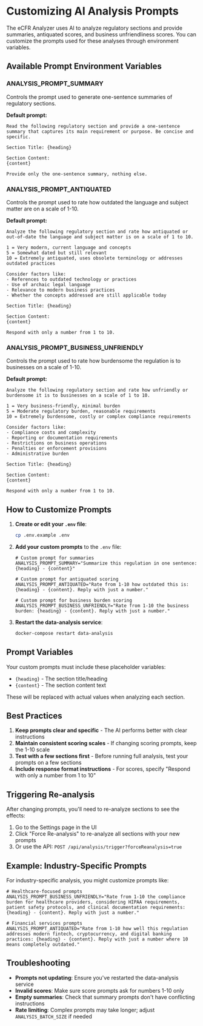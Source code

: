# Customizing AI Analysis Prompts

The eCFR Analyzer uses AI to analyze regulatory sections and provide summaries, antiquated scores, and business unfriendliness scores. You can customize the prompts used for these analyses through environment variables.

## Available Prompt Environment Variables

### ANALYSIS_PROMPT_SUMMARY
Controls the prompt used to generate one-sentence summaries of regulatory sections.

**Default prompt:**
```
Read the following regulatory section and provide a one-sentence summary that captures its main requirement or purpose. Be concise and specific.

Section Title: {heading}

Section Content:
{content}

Provide only the one-sentence summary, nothing else.
```

### ANALYSIS_PROMPT_ANTIQUATED
Controls the prompt used to rate how outdated the language and subject matter are on a scale of 1-10.

**Default prompt:**
```
Analyze the following regulatory section and rate how antiquated or out-of-date the language and subject matter is on a scale of 1 to 10.

1 = Very modern, current language and concepts
5 = Somewhat dated but still relevant
10 = Extremely antiquated, uses obsolete terminology or addresses outdated practices

Consider factors like:
- References to outdated technology or practices
- Use of archaic legal language
- Relevance to modern business practices
- Whether the concepts addressed are still applicable today

Section Title: {heading}

Section Content:
{content}

Respond with only a number from 1 to 10.
```

### ANALYSIS_PROMPT_BUSINESS_UNFRIENDLY
Controls the prompt used to rate how burdensome the regulation is to businesses on a scale of 1-10.

**Default prompt:**
```
Analyze the following regulatory section and rate how unfriendly or burdensome it is to businesses on a scale of 1 to 10.

1 = Very business-friendly, minimal burden
5 = Moderate regulatory burden, reasonable requirements
10 = Extremely burdensome, costly or complex compliance requirements

Consider factors like:
- Compliance costs and complexity
- Reporting or documentation requirements
- Restrictions on business operations
- Penalties or enforcement provisions
- Administrative burden

Section Title: {heading}

Section Content:
{content}

Respond with only a number from 1 to 10.
```

## How to Customize Prompts

1. **Create or edit your `.env` file**:
   ```bash
   cp .env.example .env
   ```

2. **Add your custom prompts** to the `.env` file:
   ```env
   # Custom prompt for summaries
   ANALYSIS_PROMPT_SUMMARY="Summarize this regulation in one sentence: {heading} - {content}"
   
   # Custom prompt for antiquated scoring
   ANALYSIS_PROMPT_ANTIQUATED="Rate from 1-10 how outdated this is: {heading} - {content}. Reply with just a number."
   
   # Custom prompt for business burden scoring
   ANALYSIS_PROMPT_BUSINESS_UNFRIENDLY="Rate from 1-10 the business burden: {heading} - {content}. Reply with just a number."
   ```

3. **Restart the data-analysis service**:
   ```bash
   docker-compose restart data-analysis
   ```

## Prompt Variables

Your custom prompts must include these placeholder variables:
- `{heading}` - The section title/heading
- `{content}` - The section content text

These will be replaced with actual values when analyzing each section.

## Best Practices

1. **Keep prompts clear and specific** - The AI performs better with clear instructions
2. **Maintain consistent scoring scales** - If changing scoring prompts, keep the 1-10 scale
3. **Test with a few sections first** - Before running full analysis, test your prompts on a few sections
4. **Include response format instructions** - For scores, specify "Respond with only a number from 1 to 10"

## Triggering Re-analysis

After changing prompts, you'll need to re-analyze sections to see the effects:

1. Go to the Settings page in the UI
2. Click "Force Re-analysis" to re-analyze all sections with your new prompts
3. Or use the API: `POST /api/analysis/trigger?forceReanalysis=true`

## Example: Industry-Specific Prompts

For industry-specific analysis, you might customize prompts like:

```env
# Healthcare-focused prompts
ANALYSIS_PROMPT_BUSINESS_UNFRIENDLY="Rate from 1-10 the compliance burden for healthcare providers, considering HIPAA requirements, patient safety protocols, and clinical documentation requirements: {heading} - {content}. Reply with just a number."

# Financial services prompts  
ANALYSIS_PROMPT_ANTIQUATED="Rate from 1-10 how well this regulation addresses modern fintech, cryptocurrency, and digital banking practices: {heading} - {content}. Reply with just a number where 10 means completely outdated."
```

## Troubleshooting

- **Prompts not updating**: Ensure you've restarted the data-analysis service
- **Invalid scores**: Make sure score prompts ask for numbers 1-10 only
- **Empty summaries**: Check that summary prompts don't have conflicting instructions
- **Rate limiting**: Complex prompts may take longer; adjust `ANALYSIS_BATCH_SIZE` if needed